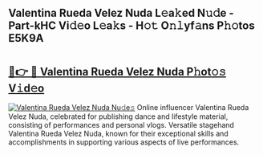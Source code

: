 ## Valentina Rueda Velez Nuda L𝚎a𝚔ed N𝚞𝚍e - Part-kHC Vi𝚍𝚎o L𝚎a𝚔s - H𝚘𝚝 O𝚗𝚕yf𝚊ns P𝚑𝚘tos E5K9A

# <h2><a href="http://kf1ijy.oniu.top/?m=Valentina+Rueda+Velez+Nuda">🔗👉 🔴 Valentina Rueda Velez Nuda P𝚑ot𝚘𝚜 V𝚒d𝚎o</a></h2>

[![Valentina Rueda Velez Nuda Nu𝚍e𝚜](https://i.imgur.com/0qMVB7G.gif)](http://kf1ijy.oniu.top/?m=Valentina+Rueda+Velez+Nuda)
Online influencer Valentina Rueda Velez Nuda, celebrated for publishing dance and lifestyle material, consisting of performances and personal vlogs. Versatile stagehand Valentina Rueda Velez Nuda, known for their exceptional skills and accomplishments in supporting various aspects of live performances.  
